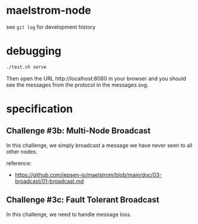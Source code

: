 # maelstrom-node

see `git log` for development history

# debugging

```bash
./test.sh serve
```
Then open the URL http://localhost:8080 in your browser and you should see the
messages from the protocol in the messages.svg.

# specification

## Challenge #3b: Multi-Node Broadcast

In this challenge, we simply broadcast a message we have never seen to all other
nodes.

reference:
  * https://github.com/jepsen-io/maelstrom/blob/main/doc/03-broadcast/01-broadcast.md


## Challenge #3c: Fault Tolerant Broadcast

In this challenge, we need to handle message loss.

